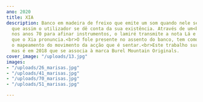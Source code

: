 ```yaml
---
ano: 2020
title: XIA
description: Banco em madeira de freixo que emite um som quando nele se sentam para
  que assim o utilizador se dê conta da sua existência. Através de um<br>objecto usado
  nos anos 70 para afinar instrumentos, o lamiré transmite a nota Lá e é essa a nota
  que o Xia pronuncia.<br>O fole presente no assento do banco, tem como definição
  o mapeamento do movimento da acção que é sentar.<br>Este trabalho surgiu em 2014
  mas é em 2018 que se associa à marca Burel Mountain Originals.
cover_image: "/uploads/13.jpg"
images:
- "/uploads/26_marisas.jpg"
- "/uploads/41_marisas.jpg"
- "/uploads/70_marisas.jpg"
- "/uploads/51_marisas.jpg"

---
```

